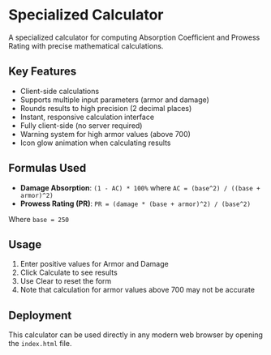 # Specialized Calculator

A specialized calculator for computing Absorption Coefficient and Prowess Rating with precise mathematical calculations.

## Key Features

- Client-side calculations
- Supports multiple input parameters (armor and damage)
- Rounds results to high precision (2 decimal places)
- Instant, responsive calculation interface
- Fully client-side (no server required)
- Warning system for high armor values (above 700)
- Icon glow animation when calculating results

## Formulas Used

- **Damage Absorption**: `(1 - AC) * 100%` where `AC = (base^2) / ((base + armor)^2)`
- **Prowess Rating (PR)**: `PR = (damage * (base + armor)^2) / (base^2)`

Where `base = 250`

## Usage

1. Enter positive values for Armor and Damage
2. Click Calculate to see results
3. Use Clear to reset the form
4. Note that calculation for armor values above 700 may not be accurate

## Deployment

This calculator can be used directly in any modern web browser by opening the `index.html` file.